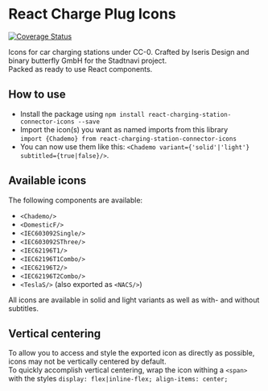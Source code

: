# React Charge Plug Icons
[![Coverage Status](https://coveralls.io/repos/github/binary-butterfly/react-charging-station-connector-icons/badge.svg?branch=main)](https://coveralls.io/github/binary-butterfly/react-charging-station-connector-icons?branch=main)

Icons for car charging stations under CC-0. Crafted by Iseris Design and binary butterfly GmbH for the Stadtnavi
project.  
Packed as ready to use React components.

## How to use

* Install the package using `npm install react-charging-station-connector-icons --save`
* Import the icon(s) you want as named imports from this library  
  `import {Chademo} from react-charging-station-connector-icons`
* You can now use them like this: `<Chademo variant={'solid'|'light'} subtitled={true|false}/>`.

## Available icons

The following components are available:

* `<Chademo/>`
* `<DomesticF/>`
* `<IEC603092Single/>`
* `<IEC603092SThree/>`
* `<IEC62196T1/>`
* `<IEC62196T1Combo/>`
* `<IEC62196T2/>`
* `<IEC62196T2Combo/>`
* `<TeslaS/>` (also exported as `<NACS/>`)

All icons are available in solid and light variants as well as with- and without subtitles.

## Vertical centering

To allow you to access and style the exported icon as directly as possible, icons may not be vertically centered by default.  
To quickly accomplish vertical centering, wrap the icon withing a `<span>` with the
styles `display: flex|inline-flex; align-items: center;`

